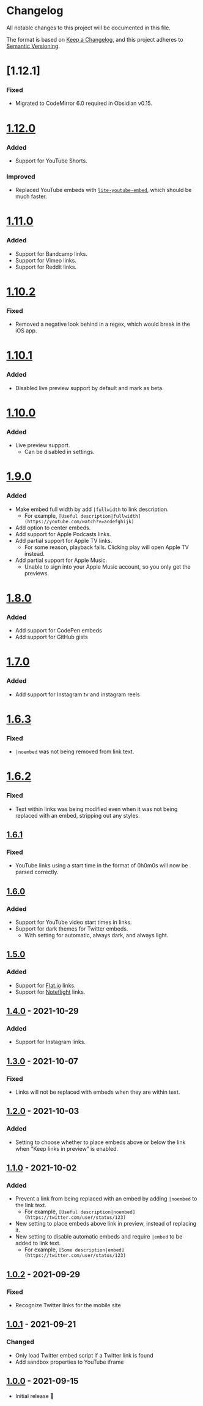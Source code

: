 # Changelog

All notable changes to this project will be documented in this file.

The format is based on [Keep a Changelog](https://keepachangelog.com/en/1.0.0/),
and this project adheres to [Semantic Versioning](https://semver.org/spec/v2.0.0.html).

# [1.12.1]

### Fixed

- Migrated to CodeMirror 6.0 required in Obsidian v0.15.

# [1.12.0]

### Added

- Support for YouTube Shorts.

### Improved

- Replaced YouTube embeds with [`lite-youtube-embed`](https://github.com/paulirish/lite-youtube-embed), which should be much faster.
# [1.11.0]

### Added

- Support for Bandcamp links.
- Support for Vimeo links.
- Support for Reddit links.

# [1.10.2]

### Fixed

- Removed a negative look behind in a regex, which would break in the iOS app.

# [1.10.1]

### Added

- Disabled live preview support by default and mark as beta.

# [1.10.0]

### Added

- Live preview support.
  - Can be disabled in settings.

# [1.9.0]

### Added

- Make embed full width by add `|fullwidth` to link description.
  - For example, `[Useful description|fullwidth](https://youtube.com/watch?v=acdefghijk)`
- Add option to center embeds.
- Add support for Apple Podcasts links.
- Add partial support for Apple TV links.
  - For some reason, playback fails. Clicking play will open Apple TV instead.
- Add partial support for Apple Music.
  - Unable to sign into your Apple Music account, so you only get the previews.

# [1.8.0]

### Added

- Add support for CodePen embeds
- Add support for GitHub gists

# [1.7.0]

### Added

- Add support for Instagram tv and instagram reels

# [1.6.3]

### Fixed

- `|noembed` was not being removed from link text.

# [1.6.2]

### Fixed

- Text within links was being modified even when it was not being replaced with an embed, stripping out any styles.

## [1.6.1]

### Fixed

- YouTube links using a start time in the format of 0h0m0s will now be parsed correctly.

## [1.6.0]

### Added

- Support for YouTube video start times in links.
- Support for dark themes for Twitter embeds.
  - With setting for automatic, always dark, and always light.

## [1.5.0]

### Added

- Support for [Flat.io](https://flat.io) links.
- Support for [Noteflight](https://www.noteflight.com) links.

## [1.4.0] - 2021-10-29

### Added

- Support for Instagram links.

## [1.3.0] - 2021-10-07

### Fixed

- Links will not be replaced with embeds when they are within text.

## [1.2.0] - 2021-10-03

### Added

- Setting to choose whether to place embeds above or below the link when "Keep links in preview" is enabled.

## [1.1.0] - 2021-10-02

### Added

- Prevent a link from being replaced with an embed by adding `|noembed` to the link text.
  - For example, `[Useful description|noembed](https://twitter.com/user/status/123)`
- New setting to place embeds above link in preview, instead of replacing it.
- New setting to disable automatic embeds and require `|embed` to be added to link text.
  - For example, `[Some description|embed](https://twitter.com/user/status/123)`

## [1.0.2] - 2021-09-29

### Fixed

- Recognize Twitter links for the mobile site

## [1.0.1] - 2021-09-21

### Changed

- Only load Twitter embed script if a Twitter link is found
- Add sandbox properties to YouTube iframe

## [1.0.0] - 2021-09-15

- Initial release 🎉

[unreleased]: https://github.com/samwarnick/obsidian-simple-embeds/compare/1.12.0...HEAD
[1.12.0]:  https://github.com/samwarnick/obsidian-simple-embeds/compare/1.11.0...1.12.0
[1.11.0]: https://github.com/samwarnick/obsidian-simple-embeds/compare/1.10.2...1.11.0
[1.10.2]: https://github.com/samwarnick/obsidian-simple-embeds/compare/1.10.1...1.10.2
[1.10.1]: https://github.com/samwarnick/obsidian-simple-embeds/compare/1.10.0...1.10.1
[1.10.0]: https://github.com/samwarnick/obsidian-simple-embeds/compare/1.9.0...1.10.0
[1.9.0]: https://github.com/samwarnick/obsidian-simple-embeds/compare/1.8.0...1.9.0
[1.8.0]: https://github.com/samwarnick/obsidian-simple-embeds/compare/1.7.0...1.8.0
[1.7.0]: https://github.com/samwarnick/obsidian-simple-embeds/compare/1.6.3...1.7.0
[1.6.3]: https://github.com/samwarnick/obsidian-simple-embeds/compare/1.6.2...1.6.3
[1.6.2]: https://github.com/samwarnick/obsidian-simple-embeds/compare/1.6.1...1.6.2
[1.6.1]: https://github.com/samwarnick/obsidian-simple-embeds/compare/1.6.0...1.6.1
[1.6.0]: https://github.com/samwarnick/obsidian-simple-embeds/compare/1.5.0...1.6.0
[1.5.0]: https://github.com/samwarnick/obsidian-simple-embeds/compare/1.4.0...1.5.0
[1.4.0]: https://github.com/samwarnick/obsidian-simple-embeds/compare/1.3.0...1.4.0
[1.3.0]: https://github.com/samwarnick/obsidian-simple-embeds/compare/1.2.0...1.3.0
[1.2.0]: https://github.com/samwarnick/obsidian-simple-embeds/compare/1.1.0...1.2.0
[1.1.0]: https://github.com/samwarnick/obsidian-simple-embeds/compare/1.0.2...1.1.0
[1.0.2]: https://github.com/samwarnick/obsidian-simple-embeds/compare/1.0.1...1.0.2
[1.0.1]: https://github.com/samwarnick/obsidian-simple-embeds/compare/1.0.0...1.0.1
[1.0.0]: https://github.com/samwarnick/obsidian-simple-embeds/releases/tag/1.0.0
